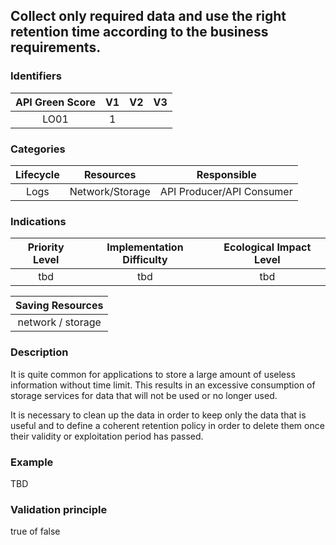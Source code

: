 ## Collect only required data and use the right retention time according to the business requirements.

### Identifiers

| API Green Score |  V1  |  V2  |  V3  |
|:-------:|:----:|:----:|:----:|
|   LO01   | 1  |   |      |

### Categories

| Lifecycle |  Resources  |  Responsible  |
|:---------:|:----:|:----:|
| Logs | Network/Storage | API Producer/API Consumer |

### Indications

| Priority Level |      Implementation Difficulty      |  Ecological Impact Level   |
|:-------------------:|:-------------------------:|:---------------------:|
| tbd | tbd | tbd |

|Saving Resources                                           |
|:----------------------------------------------------------:|
|network / storage    |

### Description

It is quite common for applications to store a large amount of useless information without time limit.
This results in an excessive consumption of storage services for data that will not be used or no longer used.

It is necessary to clean up the data in order to keep only the data that is useful and to define a coherent retention policy in order to delete them once their validity or exploitation period has passed.



### Example
TBD 

### Validation principle

true of false